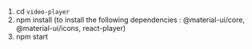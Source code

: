 1. cd ```video-player```
2. npm install 
(to install the following dependencies : @material-ui/core, @material-ui/icons, react-player)
3. npm start
